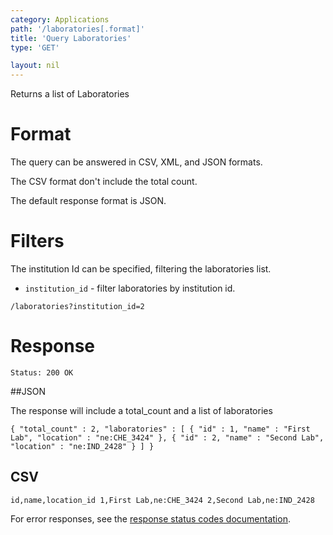 ```yaml
---
category: Applications
path: '/laboratories[.format]'
title: 'Query Laboratories'
type: 'GET'

layout: nil
---
```


Returns a list of Laboratories

# Format

The query can be answered in CSV, XML, and JSON formats.

The CSV format don't include the total count.

The default response format is JSON.

# Filters

The institution Id can be specified, filtering the laboratories list.

* `institution_id` - filter laboratories by institution id.

`/laboratories?institution_id=2`

# Response

`Status: 200 OK`

##JSON

The response will include a total_count and a list of laboratories

`{
  "total_count" : 2,
  "laboratories" : [
    {
      "id" : 1,
      "name" : "First Lab",
      "location" : "ne:CHE_3424"
    },
    {
      "id" : 2,
      "name" : "Second Lab",
      "location" : "ne:IND_2428"
    }
  ]
}`

## CSV

`id,name,location_id
1,First Lab,ne:CHE_3424
2,Second Lab,ne:IND_2428`

For error responses, see the [response status codes documentation](#http-response-codes).
